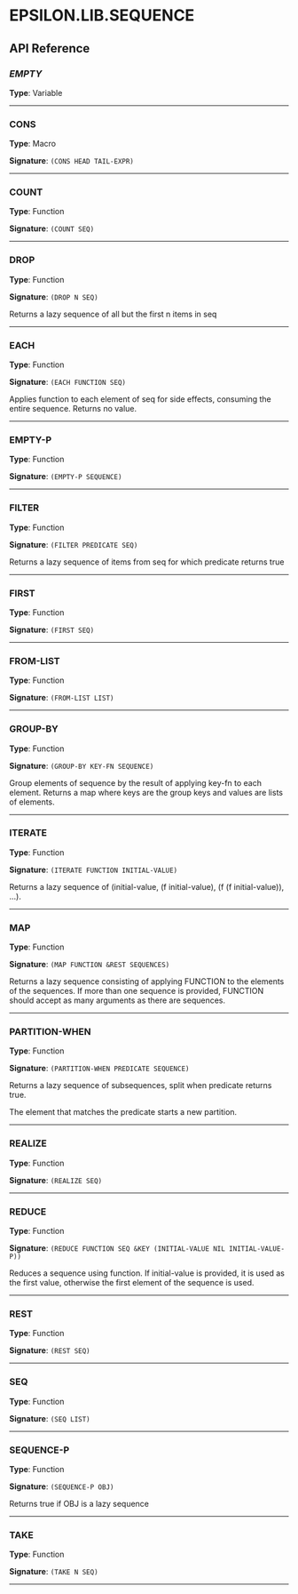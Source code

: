 # EPSILON.LIB.SEQUENCE

## API Reference

### *EMPTY*

**Type**: Variable

---

### CONS

**Type**: Macro

**Signature**: `(CONS HEAD TAIL-EXPR)`

---

### COUNT

**Type**: Function

**Signature**: `(COUNT SEQ)`

---

### DROP

**Type**: Function

**Signature**: `(DROP N SEQ)`

Returns a lazy sequence of all but the first n items in seq

---

### EACH

**Type**: Function

**Signature**: `(EACH FUNCTION SEQ)`

Applies function to each element of seq for side effects, consuming the entire sequence.
Returns no value.

---

### EMPTY-P

**Type**: Function

**Signature**: `(EMPTY-P SEQUENCE)`

---

### FILTER

**Type**: Function

**Signature**: `(FILTER PREDICATE SEQ)`

Returns a lazy sequence of items from seq for which predicate returns true

---

### FIRST

**Type**: Function

**Signature**: `(FIRST SEQ)`

---

### FROM-LIST

**Type**: Function

**Signature**: `(FROM-LIST LIST)`

---

### GROUP-BY

**Type**: Function

**Signature**: `(GROUP-BY KEY-FN SEQUENCE)`

Group elements of sequence by the result of applying key-fn to each element.
Returns a map where keys are the group keys and values are lists of elements.

---

### ITERATE

**Type**: Function

**Signature**: `(ITERATE FUNCTION INITIAL-VALUE)`

Returns a lazy sequence of (initial-value, (f initial-value), (f (f initial-value)), ...).

---

### MAP

**Type**: Function

**Signature**: `(MAP FUNCTION &REST SEQUENCES)`

Returns a lazy sequence consisting of applying FUNCTION to the elements
of the sequences. If more than one sequence is provided, FUNCTION should
accept as many arguments as there are sequences.

---

### PARTITION-WHEN

**Type**: Function

**Signature**: `(PARTITION-WHEN PREDICATE SEQUENCE)`

Returns a lazy sequence of subsequences, split when predicate returns true.

The element that matches the predicate starts a new partition.

---

### REALIZE

**Type**: Function

**Signature**: `(REALIZE SEQ)`

---

### REDUCE

**Type**: Function

**Signature**: `(REDUCE FUNCTION SEQ &KEY (INITIAL-VALUE NIL INITIAL-VALUE-P))`

Reduces a sequence using function. If initial-value is provided, it is used
as the first value, otherwise the first element of the sequence is used.

---

### REST

**Type**: Function

**Signature**: `(REST SEQ)`

---

### SEQ

**Type**: Function

**Signature**: `(SEQ LIST)`

---

### SEQUENCE-P

**Type**: Function

**Signature**: `(SEQUENCE-P OBJ)`

Returns true if OBJ is a lazy sequence

---

### TAKE

**Type**: Function

**Signature**: `(TAKE N SEQ)`

---

